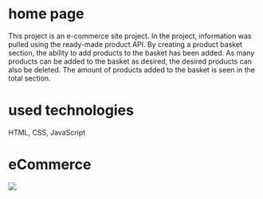 <h1>home page</h1>

This project is an e-commerce site project. In the project, information was pulled using the ready-made product API. By creating a product basket section, the ability to add products to the basket has been added. As many products can be added to the basket as desired, the desired products can also be deleted. The amount of products added to the basket is seen in the total section.


<h1>used technologies</h1>
HTML, CSS, JavaScript



<h1>eCommerce</h1>
<img src="./img/eCommerce.gif"/>
